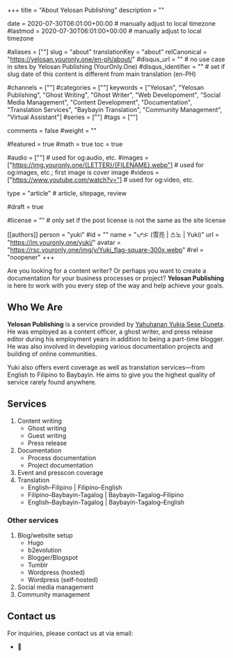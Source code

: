 +++
title = "About Yelosan Publishing"
description = ""

date = 2020-07-30T06:01:00+00:00                                          # manually adjust to local timezone
#lastmod = 2020-07-30T06:01:00+00:00                                       # manually adjust to local timezone

#aliases = [""]
slug = "about"
translationKey = "about"
relCanonical = "https://yelosan.youronly.one/en-ph/about/"
#disqus_url = ""                                                    # no use case in sites by Yelosan Publishing (YourOnly.One)
#disqus_identifier = ""                                             # set if slug date of this content is different from main translation (en-PH)

#channels = [""]
#categories = [""]
keywords = ["Yelosan", "Yelosan Publishing", "Ghost Writing", "Ghost Writer", "Web Developoment", "Social Media Management", "Content Development", "Documentation", "Translation Services", "Baybayin Translation", "Community Management", "Virtual Assistant"]
#series = [""]
#tags = [""]

comments = false
#weight = ""

#featured = true
#math = true
toc = true

#audio = [""]                                                          # used for og:audio, etc.
#images = ["https://img.youronly.one/{LETTER}/{FILENAME}.webp"]                 # used for og:images, etc.; first image is cover image
#videos = ["https://www.youtube.com/watch?v="]                         # used for og:video, etc.

type = "article"                                                           # article, sitepage, review

#draft = true

#license = ""                                                         # only set if the post license is not the same as the site license

[[authors]]
  person = "yuki"
  #id = ""
  name = "ᜌᜓᜃᜒ (雪亮 | 스노 | Yuki)"
  url = "https://im.youronly.one/yuki/"
  avatar = "https://rsc.youronly.one/img/y/Yuki_flag-square-300x.webp"
  #rel = "noopener"
+++

Are you looking for a content writer? Or perhaps you want to create a documentation for your business processes or project? **Yelosan Publishing** is here to work with you every step of the way and help achieve your goals.

## Who We Are

**Yelosan Publishing** is a service provided by [Yahuhanan Yukia Sese Cuneta](https://iam.youronly.one). He was employed as a content officer, a ghost writer, and press release editor during his employment years in addition to being a part-time blogger. He was also involved in developing various documentation projects and building of online communities.

Yuki also offers event coverage as well as translation services—from English to Filipino to Baybayin. He aims to give you the highest quality of service rarely found anywhere.

## Services

1. Content writing
    - Ghost writing
    - Guest writing
    - Press release
1. Documentation
    - Process documentation
    - Project documentation
1. Event and presscon coverage
1. Translation
    - English–Filipino | Filipino–English
    - Filipino–Baybayin-Tagalog | Baybayin-Tagalog–Filipino
    - English–Baybayin-Tagalog | Baybayin-Tagalog–English

### Other services

1. Blog/website setup
    - Hugo
    - b2evolution
    - Blogger/Blogspot
    - Tumblr
    - Wordpress (hosted)
    - Wordpress (self-hosted)
1. Social media management
1. Community management

## Contact us

For inquiries, please contact us at via email:

- &#x1F4E7; <span class="email_yelosan"></span>
